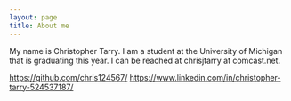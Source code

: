 ```yaml
---
layout: page
title: About me
---
```


My name is Christopher Tarry. I am a student at the University of Michigan that is graduating this year.  I can be reached at chrisjtarry at comcast.net.

https://github.com/chris124567/
https://www.linkedin.com/in/christopher-tarry-524537187/
